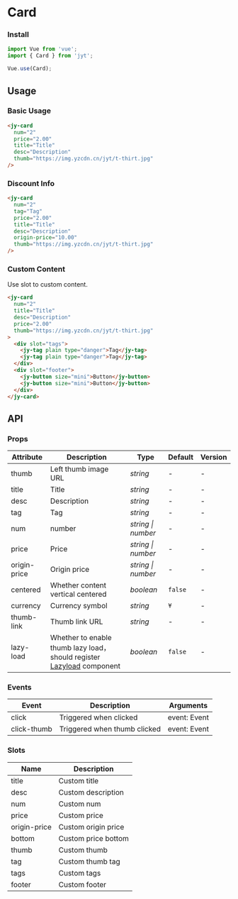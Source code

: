 # Card

### Install

``` javascript
import Vue from 'vue';
import { Card } from 'jyt';

Vue.use(Card);
```

## Usage

### Basic Usage

```html
<jy-card
  num="2"
  price="2.00"
  title="Title"
  desc="Description"
  thumb="https://img.yzcdn.cn/jyt/t-thirt.jpg"
/>
```

### Discount Info

```html
<jy-card
  num="2"
  tag="Tag"
  price="2.00"
  title="Title"
  desc="Description"
  origin-price="10.00"
  thumb="https://img.yzcdn.cn/jyt/t-thirt.jpg"
/>
```

### Custom Content

Use slot to custom content.

```html
<jy-card
  num="2"
  title="Title"
  desc="Description"  
  price="2.00"
  thumb="https://img.yzcdn.cn/jyt/t-thirt.jpg"
>
  <div slot="tags">
    <jy-tag plain type="danger">Tag</jy-tag>
    <jy-tag plain type="danger">Tag</jy-tag>
  </div>
  <div slot="footer">
    <jy-button size="mini">Button</jy-button>
    <jy-button size="mini">Button</jy-button>
  </div>
</jy-card>
```

## API

### Props

| Attribute | Description | Type | Default | Version |
|------|------|------|------|------|
| thumb | Left thumb image URL | *string* | - | - |
| title | Title | *string* | - | - |
| desc | Description | *string* | - | - |
| tag | Tag | *string* | - | - |
| num | number | *string \| number* | - | - |
| price | Price | *string \| number* | - | - |
| origin-price | Origin price | *string \| number* | - | - |
| centered | Whether content vertical centered | *boolean* | `false` | - |
| currency | Currency symbol |  *string* | `¥` | - |
| thumb-link | Thumb link URL | *string* | - | - |
| lazy-load | Whether to enable thumb lazy load，should register [Lazyload](#/en-US/lazyload) component | *boolean* | `false` | - |

### Events

| Event | Description | Arguments |
|------|------|------|
| click | Triggered when clicked | event: Event |
| click-thumb | Triggered when thumb clicked | event: Event |

### Slots

| Name | Description |
|------|------|
| title | Custom title |
| desc | Custom description |
| num | Custom num |
| price | Custom price |
| origin-price | Custom origin price |
| bottom | Custom price bottom |
| thumb | Custom thumb |
| tag | Custom thumb tag |
| tags | Custom tags |
| footer | Custom footer |
